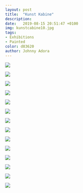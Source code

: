 ```yaml
---
layout: post
title:  "Kunst Kabine"
description: 
date:   2019-08-15 20:51:47 +0100
img: kunstcabine10.jpg
tags: 
- Exhibitions
- Painted
color: d83620
author: Johnny Adora
---
```


![]({{site.baseurl}}/images/kunstcabine1.jpg)

![]({{site.baseurl}}/images/kunstcabine2.jpg)

![]({{site.baseurl}}/images/kunstcabine3.jpg)

![]({{site.baseurl}}/images/kunstcabine4.jpg)

![]({{site.baseurl}}/images/kunstcabine5.jpg)

![]({{site.baseurl}}/images/kunstcabine6.jpg)

![]({{site.baseurl}}/images/kunstcabine6-1.jpg)

![]({{site.baseurl}}/images/kunstcabine6-2.jpg)

![]({{site.baseurl}}/images/kunstcabine6-3.jpg)

![]({{site.baseurl}}/images/kunstcabine7.jpg)

![]({{site.baseurl}}/images/kunstcabine8.jpg)

![]({{site.baseurl}}/images/kunstcabine9.jpg)

![]({{site.baseurl}}/images/kunstcabine10.jpg)

![]({{site.baseurl}}/images/kunstcabine0.jpg)

